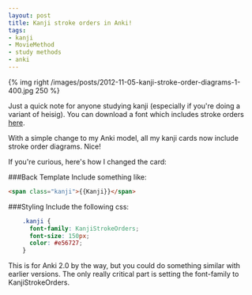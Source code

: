 ```yaml
---
layout: post
title: Kanji stroke orders in Anki!
tags:
- kanji
- MovieMethod
- study methods
- anki
---
```

{% img right /images/posts/2012-11-05-kanji-stroke-order-diagrams-1-400.jpg 250 %}

Just a quick note for anyone studying kanji (especially if you're doing a variant of heisig). You can download a font which includes stroke orders [here](http://www.nihilist.org.uk/).

With a simple change to my Anki model, all my kanji cards now include stroke order diagrams. Nice!

If you're curious, here's how I changed the card:

###Back Template
Include something like:

``` html 
<span class="kanji">{{Kanji}}</span>
```
    

###Styling
Include the following css:

``` css
    .kanji {
      font-family: KanjiStrokeOrders;
      font-size: 150px;
      color: #e56727;
    }
```

This is for Anki 2.0 by the way, but you could do something similar with
earlier versions. The only really critical part is setting the font-family to
KanjiStrokeOrders.

